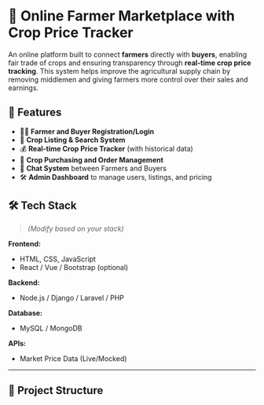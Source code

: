 # 🌿 Online Farmer Marketplace with Crop Price Tracker

An online platform built to connect **farmers** directly with **buyers**, enabling fair trade of crops and ensuring transparency through **real-time crop price tracking**. This system helps improve the agricultural supply chain by removing middlemen and giving farmers more control over their sales and earnings.

## 🚀 Features

- 👨‍🌾 **Farmer and Buyer Registration/Login**
- 🌾 **Crop Listing & Search System**
- 💰 **Real-time Crop Price Tracker** (with historical data)
- 🛒 **Crop Purchasing and Order Management**
- 💬 **Chat System** between Farmers and Buyers
- 🛠️ **Admin Dashboard** to manage users, listings, and pricing

## 🛠️ Tech Stack

> *(Modify based on your stack)*

**Frontend:**
- HTML, CSS, JavaScript
- React / Vue / Bootstrap (optional)

**Backend:**
- Node.js / Django / Laravel / PHP

**Database:**
- MySQL / MongoDB

**APIs:**
- Market Price Data (Live/Mocked)

---

## 📂 Project Structure

